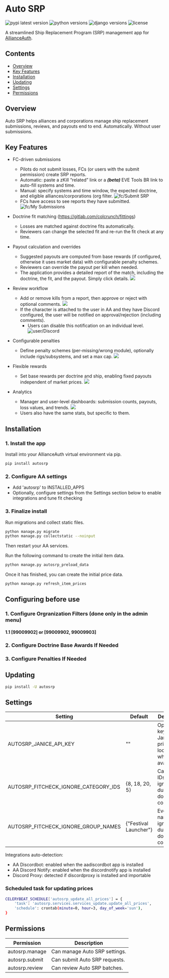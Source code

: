 # Auto SRP

![pypi latest version](https://img.shields.io/pypi/v/autosrp?label=latest)
![python versions](https://img.shields.io/pypi/pyversions/autosrp)
![django versions](https://img.shields.io/badge/django-3.2%2B-blue)
![license](https://img.shields.io/badge/license-GPLv3-green)

A streamlined Ship Replacement Program (SRP) management app for [AllianceAuth](https://gitlab.com/allianceauth/allianceauth).

## Contents

- [Overview](#overview)
- [Key Features](#key-features)
- [Installation](#installation)
- [Updating](#updating)
- [Settings](#settings)
- [Permissions](#permissions)

## Overview

Auto SRP helps alliances and corporations manage ship replacement submissions, reviews,
and payouts end to end. Automatically. Without user submissions.

## Key Features

- FC-driven submissions
  - Pilots do not submit losses, FCs (or users with the submit permission) create SRP reports.
  - Automatic: paste a zKill “related” link or a **_(beta)_** EVE Tools BR link to auto-fill systems and time.
  - Manual: specify systems and time window, the expected doctrine, and eligible alliances/corporations (org filter.
    ![fc/Submit SRP](https://i.imgur.com/n7YZtFJ.gif)
  - FCs have access to see reports they have submitted.
    ![fc/My Submissions](https://i.imgur.com/jTVOYnf.png)

- Doctrine fit matching (https://gitlab.com/colcrunch/fittings)
  - Losses are matched against doctrine fits automatically.
  - Reviewers can change the selected fit and re-run the fit check at any time.

- Payout calculation and overrides
  - Suggested payouts are computed from base rewards (if configured, otherwise it uses market data) with configurable penalty schemes.
  - Reviewers can override the payout per kill when needed.
  - The application provides a detailed report of the match, including the doctrine, the fit, and the payout. Simply click details.
    ![](https://i.imgur.com/otYHy7i.png)

- Review workflow
  - Add or remove kills from a report, then approve or reject with optional comments.
    ![](https://i.imgur.com/GxRTvlU.png)
  - If the character is attached to the user in AA and they have Discord configured, the user will be notified on approval/rejection (including comments).
    - Users can disable this notification on an individual level.
      ![user/Discord](https://i.imgur.com/IrOJHRq.png)

- Configurable penalties
  - Define penalty schemes (per-missing/wrong module), optionally include rigs/subsystems, and set a max cap.
    ![](https://i.imgur.com/CgTS6SG.png)

- Flexible rewards
  - Set base rewards per doctrine and ship, enabling fixed payouts independent of market prices.
    ![](https://i.imgur.com/Z0hV5tM.png)

- Analytics
  - Manager and user-level dashboards: submission counts, payouts, loss values, and trends.
    ![](https://i.imgur.com/tBcJRTd.png)
  - Users also have the same stats, but specific to them.

## Installation

### 1. Install the app

Install into your AllianceAuth virtual environment via pip.

```bash
pip install autosrp
```

### 2. Configure AA settings

- Add 'autosrp' to INSTALLED_APPS
- Optionally, configure settings from the Settings section below to enable integrations and tune fit checking

### 3. Finalize install

Run migrations and collect static files.

```bash
python manage.py migrate
python manage.py collectstatic --noinput
```
Then restart your AA services.

Run the following command to create the initial item data.
```bash
python manage.py autosrp_preload_data
```
Once it has finished, you can create the initial price data.
```bash
python manage.py refresh_item_prices
```

## Configuring before use
### 1. Configure Orgranization Filters (done only in the admin menu)
#### 1.1 [99009902] or [99009902, 99009903]
### 2. Configure Doctrine Base Awards If Needed
### 3. Configure Penalties If Needed

## Updating

```bash
pip install -U autosrp
```
## Settings

| Setting                              | Default                                 | Description                                                                                 |
|--------------------------------------| --------------------------------------- | ------------------------------------------------------------------------------------------- |
| AUTOSRP_JANICE_API_KEY | ""                                      | Optional API key for Janice pricing lookups when available.                                  |
| AUTOSRP_FITCHECK_IGNORE_CATEGORY_IDS | {8, 18, 20, 5}                          | Category IDs to ignore during doctrine/fit comparison.               |
| AUTOSRP_FITCHECK_IGNORE_GROUP_NAMES  | {"Festival Launcher"}                   | Eve group names to ignore during doctrine/fit comparison.                                   |

Integrations auto-detection:
- AA Discordbot: enabled when the aadiscordbot app is installed
- AA Discord Notify: enabled when the discordnotify app is installed
- Discord Proxy: detected if discordproxy is installed and importable

### Scheduled task for updating prices
```bash
CELERYBEAT_SCHEDULE['autosrp_update_all_prices'] = {
    'task': 'autosrp.services.services_update.update_all_prices',
    'schedule': crontab(minute=0, hour=3, day_of_week='sun'),
}
```


## Permissions

| Permission           | Description                               |
| -------------------- | ----------------------------------------- |
| autosrp.manage       | Can manage Auto SRP settings.             |
| autosrp.submit       | Can submit Auto SRP requests.             |
| autosrp.review       | Can review Auto SRP batches.              |
